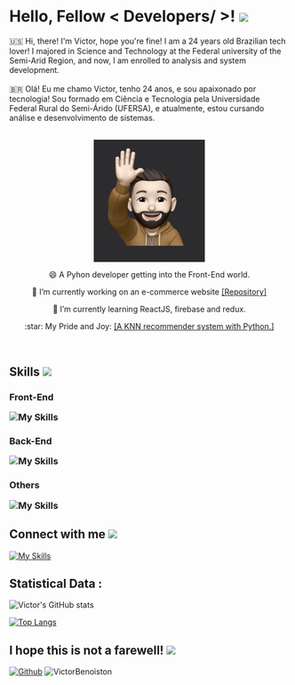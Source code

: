 <!-- ### Hi there 👋 -->

<!--
**VictorBenoiston/VictorBenoiston** is a ✨ _special_ ✨ repository because its `README.md` (this file) appears on your GitHub profile

Here are some ideas to get you started:

- 🔭 I’m currently working on ...
- 🌱 I’m currently learning ..
- 👯 I’m looking to collaborate on ...
- 🤔 I’m looking for help with ...
- 💬 Ask me about ...
- 📫 How to reach me: ...
- 😄 Pronouns: ...
- ⚡ Fun fact: ...
-->



<h1> Hello, Fellow < Developers/ >! <img src = "https://raw.githubusercontent.com/MartinHeinz/MartinHeinz/master/wave.gif" width = 30px> </h1>
    
<div> 🇺🇸 Hi, there! I'm Victor, hope you're fine! I am a 24 years old Brazilian tech lover! I majored in Science and Technology at the Federal university of the Semi-Arid Region, and now, I am enrolled to analysis and system development. </div>
    
<br>
    
<div> 🇧🇷 Olá! Eu me chamo Victor, tenho 24 anos, e sou apaixonado por tecnologia! Sou formado em Ciência e Tecnologia pela Universidade Federal Rural do Semi-Árido (UFERSA), e atualmente, estou cursando análise e desenvolvimento de sistemas.  </div>
    
<br>
    
<p align="center">
<img width="200" align="center" src="https://raw.githubusercontent.com/VictorBenoiston/VictorBenoiston/main/memoji.jpg">
<p align='center'>
</p>    
    
<div align='center' >
<p>😄 A Pyhon developer getting into the Front-End world.
<p>🔭 I’m currently working on an e-commerce website <a href='https://github.com/VictorBenoiston/clothe-ecommerce'>[Repository]</a>
<p>🌱 I’m currently learning ReactJS, firebase and redux.
<p> :star: My Pride and Joy: <a href='https://github.com/VictorBenoiston/recommender_system'>[A KNN recommender system with Python.]</a>
    </div>
    
 
<br>

<h2> Skills <img src = "https://media2.giphy.com/media/QssGEmpkyEOhBCb7e1/giphy.gif?cid=ecf05e47a0n3gi1bfqntqmob8g9aid1oyj2wr3ds3mg700bl&rid=giphy.gif" width = 32px> </h2>
    
<h3>Front-End</3>
    
![My Skills](https://skillicons.dev/icons?i=js,ts,html,css,react,sass,styledcomponents,tailwind)

<h3>Back-End</3>
    
![My Skills](https://skillicons.dev/icons?i=python,nodejs,express,mongodb,firebase)

    
<h3>Others</3>
    
![My Skills](https://skillicons.dev/icons?i=docker,webpack,netlify,github,vite,figma,autocad,tensorflow)
    

    

<!-- [![My Skills](https://skillicons.dev/icons?i=js,html,css,react,sass,styledcomponents,tailwind,firebase,mongodb,nodejs,webpack,github,python,figma)](https://skillicons.dev) -->
    
<h2> Connect with me <img src='https://raw.githubusercontent.com/ShahriarShafin/ShahriarShafin/main/Assets/handshake.gif' width="100px"> </h2>
    
[![My Skills](https://skillicons.dev/icons?i=linkedin)](https://www.linkedin.com/in/victorbjo/)


<h2>Statistical Data :</h2>
    

![Victor's GitHub stats](https://github-readme-stats.vercel.app/api?username=VictorBenoiston&theme=gotham&show_icons=true)

    
[![Top Langs](https://github-readme-stats.vercel.app/api/top-langs/?username=VictorBenoiston&theme=gotham&layout=compact)](https://github.com/VictorBenoiston/github-readme-stats)

    
<h2>I hope this is not a farewell! <img src = "https://raw.githubusercontent.com/MartinHeinz/MartinHeinz/master/wave.gif" width = 30px> </h2> 

<!-- ![Profile views](https://visitor-badge.glitch.me/badge?page_id=VictorBenoiston.VictorBenoiston) -->
[![Github](https://img.shields.io/github/followers/VictorBenoiston?label=Follow&style=social)](https://github.com/VictorBenoiston)
<img src="https://komarev.com/ghpvc/?username=VictorBenoiston&label=Profile%20views&color=0e75b6&style=flat"
 alt="VictorBenoiston" />
